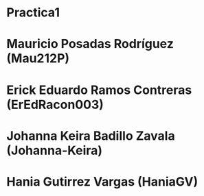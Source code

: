 # Practica1
# Mauricio Posadas Rodríguez (Mau212P)
# Erick Eduardo Ramos Contreras (ErEdRacon003)
# Johanna Keira Badillo Zavala (Johanna-Keira)
# Hania Gutirrez Vargas (HaniaGV)
